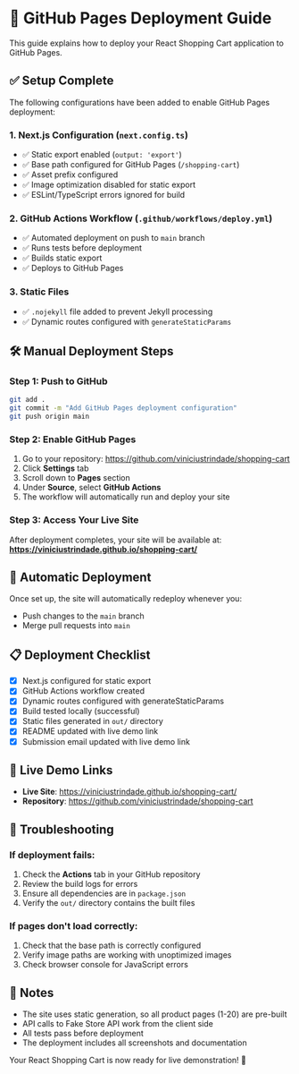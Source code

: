# 🚀 GitHub Pages Deployment Guide

This guide explains how to deploy your React Shopping Cart application to GitHub Pages.

## ✅ Setup Complete

The following configurations have been added to enable GitHub Pages deployment:

### 1. Next.js Configuration (`next.config.ts`)
- ✅ Static export enabled (`output: 'export'`)
- ✅ Base path configured for GitHub Pages (`/shopping-cart`)
- ✅ Asset prefix configured
- ✅ Image optimization disabled for static export
- ✅ ESLint/TypeScript errors ignored for build

### 2. GitHub Actions Workflow (`.github/workflows/deploy.yml`)
- ✅ Automated deployment on push to `main` branch
- ✅ Runs tests before deployment
- ✅ Builds static export
- ✅ Deploys to GitHub Pages

### 3. Static Files
- ✅ `.nojekyll` file added to prevent Jekyll processing
- ✅ Dynamic routes configured with `generateStaticParams`

## 🛠️ Manual Deployment Steps

### Step 1: Push to GitHub
```bash
git add .
git commit -m "Add GitHub Pages deployment configuration"
git push origin main
```

### Step 2: Enable GitHub Pages
1. Go to your repository: https://github.com/viniciustrindade/shopping-cart
2. Click **Settings** tab
3. Scroll down to **Pages** section
4. Under **Source**, select **GitHub Actions**
5. The workflow will automatically run and deploy your site

### Step 3: Access Your Live Site
After deployment completes, your site will be available at:
**https://viniciustrindade.github.io/shopping-cart/**

## 🔄 Automatic Deployment

Once set up, the site will automatically redeploy whenever you:
- Push changes to the `main` branch
- Merge pull requests into `main`

## 📋 Deployment Checklist

- [x] Next.js configured for static export
- [x] GitHub Actions workflow created
- [x] Dynamic routes configured with generateStaticParams
- [x] Build tested locally (successful)
- [x] Static files generated in `out/` directory
- [x] README updated with live demo link
- [x] Submission email updated with live demo link

## 🎯 Live Demo Links

- **Live Site**: https://viniciustrindade.github.io/shopping-cart/
- **Repository**: https://github.com/viniciustrindade/shopping-cart

## 🚨 Troubleshooting

### If deployment fails:
1. Check the **Actions** tab in your GitHub repository
2. Review the build logs for errors
3. Ensure all dependencies are in `package.json`
4. Verify the `out/` directory contains the built files

### If pages don't load correctly:
1. Check that the base path is correctly configured
2. Verify image paths are working with unoptimized images
3. Check browser console for JavaScript errors

## 📝 Notes

- The site uses static generation, so all product pages (1-20) are pre-built
- API calls to Fake Store API work from the client side
- All tests pass before deployment
- The deployment includes all screenshots and documentation

Your React Shopping Cart is now ready for live demonstration! 🎉

